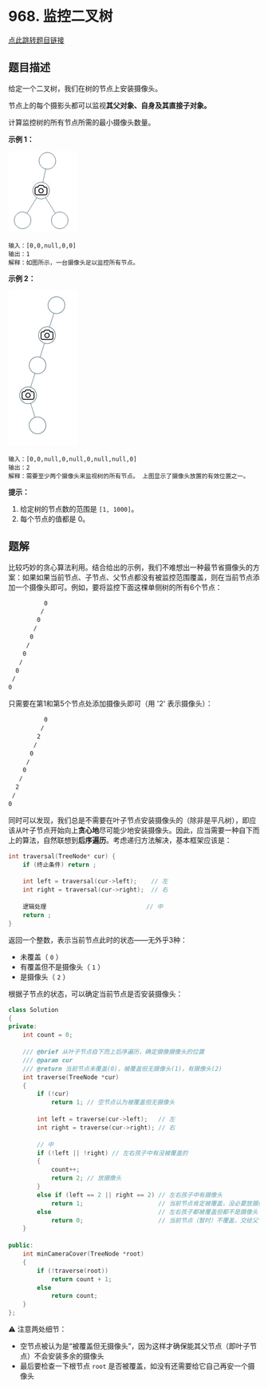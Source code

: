 # 968. 监控二叉树

[点此跳转题目链接](https://leetcode.cn/problems/binary-tree-cameras/description/)

## 题目描述

给定一个二叉树，我们在树的节点上安装摄像头。

节点上的每个摄影头都可以监视**其父对象、自身及其直接子对象。**

计算监控树的所有节点所需的最小摄像头数量。

 

**示例 1：**

![img](./bst_cameras_01.png)

```
输入：[0,0,null,0,0]
输出：1
解释：如图所示，一台摄像头足以监控所有节点。
```

**示例 2：**

![img](./bst_cameras_02.png)

```
输入：[0,0,null,0,null,0,null,null,0]
输出：2
解释：需要至少两个摄像头来监视树的所有节点。 上图显示了摄像头放置的有效位置之一。
```


**提示：**

1. 给定树的节点数的范围是 `[1, 1000]`。
2. 每个节点的值都是 0。



## 题解

比较巧妙的贪心算法利用。结合给出的示例，我们不难想出一种最节省摄像头的方案：如果如果当前节点、子节点、父节点都没有被监控范围覆盖，则在当前节点添加一个摄像头即可。例如，要将监控下面这棵单侧树的所有6个节点：

```sh
          0 
         /
        0
       /
      0
     /
    0
   /
  0
 /
0
```

只需要在第1和第5个节点处添加摄像头即可（用 '2' 表示摄像头）：

```sh
          0 
         /
        2
       /
      0
     /
    0
   /
  2
 /
0
```

同时可以发现，我们总是不需要在叶子节点安装摄像头的（除非是平凡树），即应该从叶子节点开始向上**贪心地**尽可能少地安装摄像头。因此，应当需要一种自下而上的算法，自然联想到**后序遍历**。考虑递归方法解决，基本框架应该是：

```cpp
int traversal(TreeNode* cur) {
    if (终止条件) return ;

    int left = traversal(cur->left);    // 左
    int right = traversal(cur->right);  // 右

    逻辑处理                            // 中
    return ;
}
```

返回一个整数，表示当前节点此时的状态——无外乎3种：

- 未覆盖（ `0` ）
- 有覆盖但不是摄像头（ `1` ）
- 是摄像头（ `2` ）

根据子节点的状态，可以确定当前节点是否安装摄像头：

```cpp
class Solution
{
private:
    int count = 0;

    /// @brief 从叶子节点自下而上后序遍历，确定摄像摄像头的位置
    /// @param cur
    /// @return 当前节点未覆盖(0)，被覆盖但无摄像头(1)，有摄像头(2)
    int traverse(TreeNode *cur)
    {
        if (!cur)
            return 1; // 空节点认为被覆盖但无摄像头

        int left = traverse(cur->left);   // 左
        int right = traverse(cur->right); // 右

        // 中
        if (!left || !right) // 左右孩子中有没被覆盖的
        { 
            count++;
            return 2; // 放摄像头
        }
        else if (left == 2 || right == 2) // 左右孩子中有摄像头
            return 1;                     // 当前节点肯定被覆盖，没必要放摄像头
        else                              // 左右孩子都被覆盖但都不是摄像头
            return 0;                     // 当前节点（暂时）不覆盖，交给父节点解决
    }

public:
    int minCameraCover(TreeNode *root)
    {
        if (!traverse(root))
            return count + 1;
        else
            return count;
    }
};
```

:warning: 注意两处细节：

- 空节点被认为是“被覆盖但无摄像头”，因为这样才确保能其父节点（即叶子节点）不会安装多余的摄像头
- 最后要检查一下根节点 `root` 是否被覆盖，如没有还需要给它自己再安一个摄像头